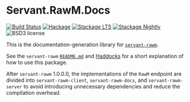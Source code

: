 # Servant.RawM.Docs

[![Build Status](https://secure.travis-ci.org/cdepillabout/servant-rawm.svg)](http://travis-ci.org/cdepillabout/servant-rawm)
[![Hackage](https://img.shields.io/hackage/v/servant-rawm-docs.svg)](https://hackage.haskell.org/package/servant-rawm-docs)
[![Stackage LTS](http://stackage.org/package/servant-rawm-docs/badge/lts)](http://stackage.org/lts/package/servant-rawm-docs)
[![Stackage Nightly](http://stackage.org/package/servant-rawm-docs/badge/nightly)](http://stackage.org/nightly/package/servant-rawm-docs)
![BSD3 license](https://img.shields.io/badge/license-BSD3-blue.svg)

This is the documentation-generation library for
[`servant-rawm`](https://github.com/cdepillabout/servant-rawm).

See the `servant-rawm`
[`README.md`](https://github.com/cdepillabout/servant-rawm) and
[Haddocks](side://hackage.haskell.org/package/servant-rawm)
for a short explanation of how to use this package.

After `servant-rawm` 1.0.0.0, the implementations of the `RawM` endpoint are
divided into `servant-rawm-client`, `servant-rawm-docs`, and
`servant-rawm-server` to avoid introducing unnecessary dependencies and reduce
the compilation overhead.
